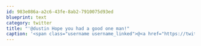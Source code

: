 ```yaml
---
id: 983e086a-a2c6-43fe-8ab2-7910075d93ed
blueprint: text
category: twitter
title: "'@dustin Hope you had a good one man!"
caption: '<span class="username username_linked">@<a href="https://twitter.com/dustin" title="dustin senos">dustin</a></span> Hope you had a good one man!'
---
```

